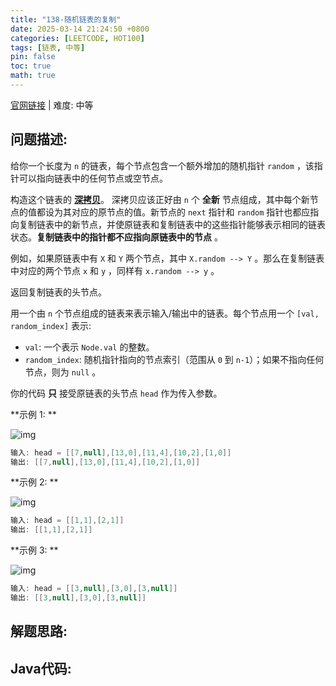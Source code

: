 ```yaml
---
title: "138-随机链表的复制"
date: 2025-03-14 21:24:50 +0800
categories: [LEETCODE, HOT100]
tags: [链表, 中等]
pin: false
toc: true
math: true
---
```


[官网链接](https://leetcode.cn/problems/copy-list-with-random-pointer/) \| 难度: 中等

## 问题描述: 

给你一个长度为 `n` 的链表，每个节点包含一个额外增加的随机指针 `random` ，该指针可以指向链表中的任何节点或空节点。

构造这个链表的 **[深拷贝](https://baike.baidu.com/item/深拷贝/22785317?fr=aladdin)**。 深拷贝应该正好由 `n` 个 **全新** 节点组成，其中每个新节点的值都设为其对应的原节点的值。新节点的 `next` 指针和 `random` 指针也都应指向复制链表中的新节点，并使原链表和复制链表中的这些指针能够表示相同的链表状态。**复制链表中的指针都不应指向原链表中的节点** 。

例如，如果原链表中有 `X` 和 `Y` 两个节点，其中 `X.random --> Y` 。那么在复制链表中对应的两个节点 `x` 和 `y` ，同样有 `x.random --> y` 。

返回复制链表的头节点。

用一个由 `n` 个节点组成的链表来表示输入/输出中的链表。每个节点用一个 `[val, random_index]` 表示: 

- `val`: 一个表示 `Node.val` 的整数。
- `random_index`: 随机指针指向的节点索引（范围从 `0` 到 `n-1`）；如果不指向任何节点，则为 `null` 。

你的代码 **只** 接受原链表的头节点 `head` 作为传入参数。

 

**示例 1: **

![img](../assets/img/posts/leetcode/p138_0.png)

```java
输入: head = [[7,null],[13,0],[11,4],[10,2],[1,0]]
输出: [[7,null],[13,0],[11,4],[10,2],[1,0]]
```

**示例 2: **

![img](../assets/img/posts/leetcode/p138_1.png)

```java
输入: head = [[1,1],[2,1]]
输出: [[1,1],[2,1]]
```

**示例 3: **

![img](../assets/img/posts/leetcode/p138_2.png)

```java
输入: head = [[3,null],[3,0],[3,null]]
输出: [[3,null],[3,0],[3,null]]
```

## 解题思路: 

## Java代码: 

